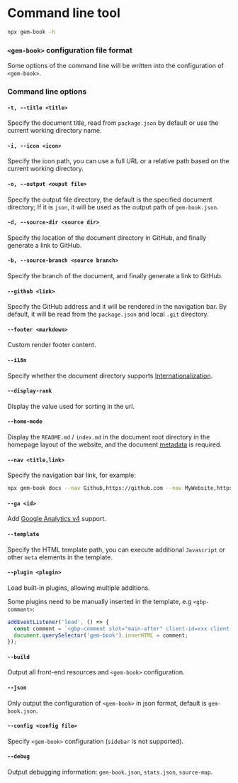 # Command line tool

```bash
npx gem-book -h
```

### `<gem-book>` configuration file format

Some options of the command line will be written into the configuration of `<gem-book>`.

<gbp-raw src="/src/common/config.ts"></gbp-raw>

### Command line options

#### `-t, --title <title>`

Specify the document title, read from `package.json` by default or use the current working directory name.

#### `-i, --icon <icon>`

Specify the icon path, you can use a full URL or a relative path based on the current working directory.

#### `-o, --output <ouput file>`

Specify the output file directory, the default is the specified document directory; If it is `json`, it will be used as the output path of `gem-book.json`.

#### `-d, --source-dir <source dir>`

Specify the location of the document directory in GitHub, and finally generate a link to GitHub.

#### `-b, --source-branch <source branch>`

Specify the branch of the document, and finally generate a link to GitHub.

#### `--github <link>`

Specify the GitHub address and it will be rendered in the navigation bar. By default, it will be read from the `package.json` and local `.git` directory.

#### `--footer <markdown>`

Custom render footer content.

#### `--i18n`

Specify whether the document directory supports [Internationalization](./002-i18n).

#### `--display-rank`

Display the value used for sorting in the url.

#### `--home-mode`

Display the `README.md` / `index.md` in the document root directory in the homepage layout of the website, and the document [metadata](./004-metadata.md) is required.

#### `--nav <title,link>`

Specify the navigation bar link, for example:

```bash
npx gem-book docs --nav Github,https://github.com --nav MyWebsite,https://my.website
```

#### `--ga <id>`

Add [Google Analytics v4](https://developers.google.com/analytics/devguides/collection/ga4) support.

#### `--template`

Specify the HTML template path, you can execute additional `Javascript` or other `meta` elements in the template.

#### `--plugin <plugin>`

Load built-in plugins, allowing multiple additions.

Some plugins need to be manually inserted in the template, e.g `<gbp-comment>`:

```js
addEventListener('load', () => {
  const comment = `<gbp-comment slot="main-after" client-id=xxx client-secret=xxx></gbp-comment>`;
  document.querySelector('gem-book').innerHTML = comment;
});
```

#### `--build`

Output all front-end resources and `<gem-book>` configuration.

#### `--json`

Only output the configuration of `<gem-book>` in json format, default is `gem-book.json`.

#### `--config <config file>`

Specify `<gem-book>` configuration (`sidebar` is not supported).

#### `--debug`

Output debugging information: `gem-book.json`, `stats.json`, `source-map`.
